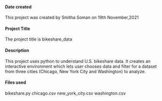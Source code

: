 #### Date created

This project was created by Smitha Soman on 19th November,2021

#### Project Title

The project title is bikeshare_data

#### Description

This project uses python to understand U.S. bikeshare data. It creates an interactive environment which lets user chooses data and filter for a dataset from three cities (Chicago, New York City and Washington) to analyze.

#### Files used

bikeshare.py chicago.csv new_york_city.csv washington.csv